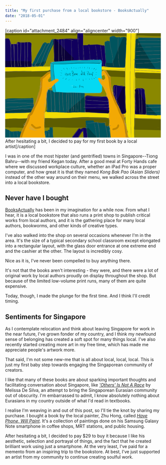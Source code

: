 ```yaml
---
title: "My first purchase from a local bookstore - BooksActually"
date: "2018-05-01"
---
```


\[caption id="attachment\_2484" align="aligncenter" width="900"\]![have phone will sketch book nickang blog](images/Have_Phone_Will_Paint-nickang-sketch.png) After hesitating a bit, I decided to pay for my first book by a local artist\[/caption\]

I was in one of the most hipster (and gentrified) towns in Singapore--Tiong Bahru--with my friend Kegan today. After a good meal at Forty Hands cafe where we discussed workplace culture, whether an iPad Pro was a proper computer, and how great it is that they named _Kong Bak Pao (Asian Sliders)_ instead of the other way around on their menu, we walked across the street into a local bookstore.

## Never have I bought

[BooksActually](https://www.booksactuallyshop.com/) has been in my imagination for a while now. From what I hear, it is a local bookstore that also runs a print shop to publish critical works from local authors, and it is the gathering place for many local authors, bookworms, and other kinds of creative types.

I've also walked into the shop on several occasions whenever I'm in the area. It's the size of a typical secondary school classroom except elongated into a rectangular layout, with the glass door entrance at one extreme end and the cashier at the other. The layout is incredibly cosy.

Nice as it is, I've never been compelled to buy anything there.

It's not that the books aren't interesting - they were, and there were a lot of original work by local authors proudly on display throughout the shop. But because of the limited low-volume print runs, many of them are quite expensive.

Today, though, I made the plunge for the first time. And I think I'll credit timing.

## Sentiments for Singapore

As I contemplate relocation and think about leaving Singapore for work in the near future, I've grown fonder of my country, and I think my newfound sense of belonging has created a soft spot for many things local. I've also recently started creating more art in my free time, which has made me appreciate people's artwork more.

That said, I'm not some new-me that is all about local, local, local. This is just my first baby step towards engaging the Singaporean community of creators.

I like that many of these books are about sparking important thoughts and facilitating conversation about Singapore, like [_'Others' Is Not A Race_](https://www.booksactuallyshop.com/products/others-is-not-a-race) by Melissa De Silva, an attempt to bring the Singaporean Eurasian community out of obscurity. I'm embarrassed to admit, I know absolutely nothing about Eurasians in my country outside of what I'd read in textbooks.

I realise I'm weaving in and out of this post, so I'll tie the knot by sharing my purchase. I bought a book by the local painter, Zhu Hong, called [_Have Phone, Will Paint_](https://www.booksactuallyshop.com/products/have-phone-will-paint-by-zhu-hong). It's a collection of paintings done on his Samsung Galaxy Note smartphone in coffee shops, MRT stations, and public housing.

After hesitating a bit, I decided to pay $29 to buy it because I like his aesthetic, selection and portrayal of things, and the fact that he created brilliant work using just a smartphone. At the very least, I've paid for a memento from an inspiring trip to the bookstore. At best, I've just supported an artist from my community to continue creating soulful work.

